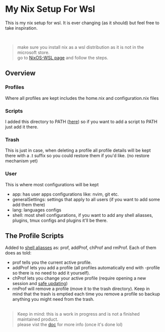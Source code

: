 # My Nix Setup For Wsl
<p>This is my nix setup for wsl. It is ever changing (as it should) but feel free to take inspiration.</p> </br>

> make sure you install nix as a wsl distribution as it is not in the microsoft store. </br>
> go to <a href="https://github.com/nix-community/NixOS-WSL">NixOS-WSL page</a> and follow the steps.

## Overview
### Profiles
<p>Where all profiles are kept includes the home.nix and configuration.nix files</p>

### Scripts
<p>I added this directory to PATH (<a href="https://github.com/vitrobiani/nixWSL/blob/dc4d866dafbdc5b022045720649f5c1f490be759/user/generalSettings/envVars.nix#L9">here</a>)
so if you want to add a script to PATH just add it there.</p>

### Trash
<p>This is just in case, when deleting a profile all profile details will be kept there with a .t suffix so you could restore them if you'd like. (no restore mechanism yet) </p>

### User
<p>This is where most configurations will be kept</p>

- app: has user apps configurations like: nvim, git etc.
- generalSettings: settings that apply to all users (if you want to add some add them there)
- lang: languages configs
- shell: most shell configurations, if you want to add any shell aliasses, plugins, tmux configs and plugins it'll be there.

## The Profile Scripts
<p>Added to <a href="https://github.com/vitrobiani/nixWSL/tree/main/user/shell#L15-L18">shell aliasses</a> as: prof, addProf, chProf and rmProf. Each of them does as told: </p>

- prof tells you the current active profile.
- addProf lets you add a profile (all profiles automatically end with -profile so there is no need to add it yourself).
- chProf lets you change your active profile (require opening a new session and <a href="">safe updating</a>)
- rmProf will remove a profile (move it to the trash directory). Keep in mind that the trash is emptied each time you remove a profile so backup anything you might need from the trash.
<br><br>

> Keep in mind: this is a work in progress and is not a finished maintained product.
> <br>please vist the <a href="https://www.vitrobiani.org/nixwsldoc/doc.html">doc</a> for more info (once it's done lol)
